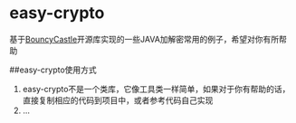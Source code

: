 # easy-crypto
基于<a href="https://www.bouncycastle.org/" target="_blank">BouncyCastle</a>开源库实现的一些JAVA加解密常用的例子，希望对你有所帮助

##easy-crypto使用方式
1. easy-crypto不是一个类库，它像工具类一样简单，如果对于你有帮助的话，直接复制相应的代码到项目中，或者参考代码自己实现
2. ...